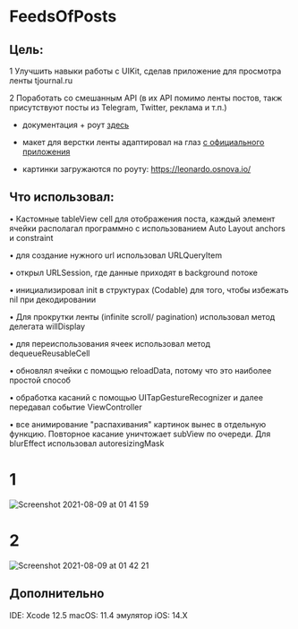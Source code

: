 # FeedsOfPosts

## Цель: 

1 Улучшить навыки работы с UIKit, сделав приложение для просмотра ленты tjournal.ru 

2 Поработать со смешанным API (в их API помимо ленты постов, такж присутствуют посты из Telegram, Twitter, реклама и т.п.)

- документация + роут [здесь](https://cmtt-ru.github.io/osnova-api/v2/swagger.html#/Timeline/getTimeline)

- макет для верстки ленты адаптировал на глаз [с официального приложения](https://apps.apple.com/ru/app/tjournal-новости-интернета/id683103523)

- картинки загружаются по роуту: 
https://leonardo.osnova.io/<uuid>

## Что использовал:
• Кастомные tableView cell для отображения поста, каждый элемент ячейки располагал программно с использованием Auto Layout anchors и constraint

• для создание нужного url использовал URLQueryItem

• открыл URLSession, где данные приходят в background потоке
 
• инициализировал init в структурах (Codable) для того, чтобы избежать nil при декодировании 

• Для прокрутки ленты (infinite scroll/ pagination) использовал метод делегата willDisplay
 
• для переиспользования ячеек использовал метод dequeueReusableCell
  
• обновлял ячейки с помощью reloadData, потому что это наиболее простой способ
 
• обработка касаний с помощью UITapGestureRecognizer и далее передавал событие ViewController
 
• все анимирование "распахивания" картинок вынес в отдельную функцию. Повторное касание уничтожает subView по очереди. Для blurEffect использовал autoresizingMask
 
# 1
![Screenshot 2021-08-09 at 01 41 59](https://user-images.githubusercontent.com/64494962/132016692-7b09b6ea-3151-4f83-a807-3c1132e476e1.png)
 
# 2
![Screenshot 2021-08-09 at 01 42 21](https://user-images.githubusercontent.com/64494962/132016826-4bd25ef5-68f8-48c5-8f2f-60480bdfc200.png)

## Дополнительно  
 IDE: Xcode 12.5 
 macOS: 11.4
 эмулятор iOS: 14.X
